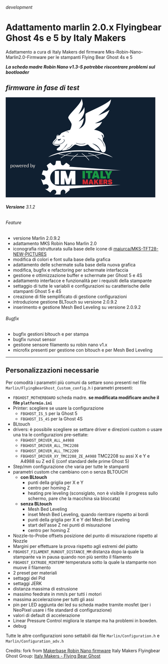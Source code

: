 _development_

# Adattamento marlin 2.0.x Flyingbear Ghost 4s e 5 by Italy Makers

Adattamento a cura di Italy Makers del firmware Mks-Robin-Nano-Marlin2.0-Firmware per le stampanti Flying Bear Ghost 4s e 5

***La scheda madre Robin Nano v1.3-S potrebbe riscontrare problemi sul bootloader***

## _*firmware in fase di test*_

![Italy Makers Firmware](docs/bmp_logo.png)


###### **Versione** 3.1.2
###### Feature
- versione Marlin 2.0.9.2
- adattamento MKS Robin Nano Marlin 2.0
- iconografia ristrutturata sulla base delle icone di [majurca/MKS-TFT28-NEW-PICTURES](https://github.com/majurca/MKS-TFT28-NEW-PICTURES)
- modifica di colori e font sulla base della grafica
- adattamento delle schermate sulla base della nuova grafica
- modifica, bugfix e refactoring per schermate interfaccia
- gestione e ottimizzazione buffer e schermate per Ghost 5 e 4S
- adattamento interfacce e funzionalità per i requisiti della stampante
- settaggio di tutte le variabili e configurazioni su caratterische delle stampanti Ghost 5 e 4S
- creazione di file semplificato di gestione configurazioni
- introduzione gestione BLTouch su versione 2.0.9.2
- inserimento e gestione Mesh Bed Leveling su versione 2.0.9.2

###### Bugfix
- bugfix gestioni bltouch e per stampa
- bugfix runout sensor
- gestione sensore filamento su robin nano v1.x
- microfix presenti per gestione con bltouch e per Mesh Bed Leveling

---

## Personalizzazioni necessarie

Per comodità i parametri più comuni da settare sono presenti nel file `Marlin/FlyingBearGhost_Custom_config.h`
i parametri presenti:
- `FBGHOST_MOTHERBOARD` scheda madre. **se modificata modificare anche il file `platformio.ini`**
- Printer: scegliere se usare la configurazione 
  - `FBGHOST_IS_5` per la Ghost 5
  - `FBGHOST_IS_4S` per la Ghost 4S
- BLtouch
- drivers: è possibile scegliere se settare driver e direzioni custom o usare una tra le configurazioni pre-settate:
  - `FBGHOST_DRIVER_ALL_A4988`
  - `FBGHOST_DRIVER_ALL_TMC2208`
  - `FBGHOST_DRIVER_ALL_TMC2209`
  - `FBGHOST_DRIVER_XY_TMC2208_ZE_A4988` TMC2208 su assi X e Y e A4988 su Z ed E (conf standard delle prime Ghost 5)
- Step/mm configurazione che varia per tutte le stampanti
- parametri custom che cambiano con o senza BLTOUCH
  - **con BLtouch**
    - punti della griglia per X e Y
    - centro per homing Z
    - heating pre leveling (sconsiglato, non è visibile il progress sullo schermo, pare che la macchina sia bloccata)
  - **senza BLtouch**
    - Mesh Bed Leveling
    - inset Mesh Bed Leveling, quando rientrare rispetto ai bordi
    - punti della griglia per X e Y del Mesh Bel Leveling
    - start dell'asse Z nei punti di misurazione
    - centro per homing Z
- Nozzle-to-Probe offsets posizione del punto di misurazione rispetto al Nozzle
- Margini per effettuare la prova rispetto agli estremi del piatto
- `FBGHOST_FILAMENT_RUNOUT_DISTANCE_MM` distanza dopo la quale la stampante va in pausa quando non più sentito il filamento
- `FBGHOST_EXTRUDE_MINTEMP` temperatura sotto la quale la stampante non muove il filamento
- 2 preset per materiali
- settaggi del Pid
- settaggi JERK
- distanza massima di estrusione
- massimo feedrate in mm/s per tutti i motori
- massima accelerazione per tutti gli assi
- pin per LED aggiunta dei led su scheda madre tramite mosfet (per i NeoPixel usare i file standard di configurazione)
- valori di default di accelerazione
- Linear Pressure Control migliora le stampe ma ha problemi in bowden.
- debug


Tutte le altre configurazioni sono settabili dai file `Marlin/Configuration.h` e `Marlin/Configuration_adv.h`

Credits:
fork from [Makerbase Robin Nano firmware](https://github.com/makerbase-mks/Mks-Robin-Nano-Marlin2.0-Firmware)
Italy Makers Flyingbear Ghost Group: [Italy Makers - Flying Bear Ghost](https://www.facebook.com/groups/907067056500590)



